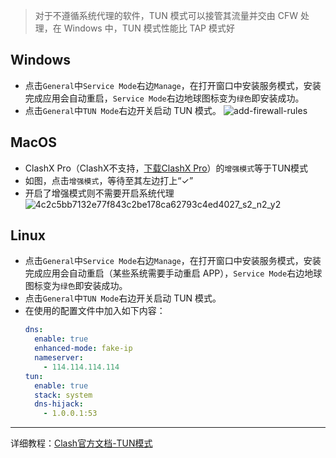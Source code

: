 > 对于不遵循系统代理的软件，TUN 模式可以接管其流量并交由 CFW 处理，在 Windows 中，TUN 模式性能比 TAP 模式好

## Windows
- 点击`General`中`Service Mode`右边`Manage`，在打开窗口中安装服务模式，安装完成应用会自动重启，`Service Mode`右边地球图标变为`绿色`即安装成功。
- 点击`General`中`TUN Mode`右边开关启动 TUN 模式。
![add-firewall-rules](https://github.com/Eray114514/blog.github.io/assets/117504718/39364738-688f-4c0f-b5be-9cee10b99557)
## MacOS
- ClashX Pro（ClashX不支持，[下载ClashX Pro](https://down.clashcn.com/soft/clashcn.com_ClashXPro.dmg)）的`增强模式`等于TUN模式
- 如图，点击`增强模式`，等待至其左边打上“✓”
- 开启了增强模式则不需要开启系统代理
![4c2c5bb7132e77f843c2be178ca62793c4ed4027_s2_n2_y2](https://github.com/Eray114514/gmeek/assets/117504718/5107816f-d614-4a5f-bc47-5821cd081843)
## Linux
- 点击`General`中`Service Mode`右边`Manage`，在打开窗口中安装服务模式，安装完成应用会自动重启（某些系统需要手动重启 APP），`Service Mode`右边地球图标变为`绿色`即安装成功。
- 点击`General`中`TUN Mode`右边开关启动 TUN 模式。
- 在使用的配置文件中加入如下内容：
    ```yaml
    dns:
      enable: true
      enhanced-mode: fake-ip
      nameserver:
        - 114.114.114.114
    tun:
      enable: true
      stack: system
      dns-hijack:
        - 1.0.0.1:53
    ```
***
详细教程：[Clash官方文档-TUN模式](https://doc.clashforwindows.app/tun/)